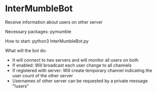 # InterMumbleBot
Receive information about users on other server

Necessary packages:
pymumble

How to start:
python3 InterMumbleBot.py

What will the bot do:
- It will connect to two servers and will monitor all users on both
- If enabled: Will broadcast each user change to all channels
- If registered with server: Will create temporary channel indicating the user count of the other server
- Usernames of other server can be requested by a private message "!users"
